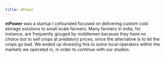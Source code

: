 ```yaml
---
title: mPower
---
```


**mPower** was a startup I cofounded focused on delivering custom cold storage solutions to small scale farmers. Many farmers in India, for instance, are frequently gouged by middlemen because they have no choice but to sell crops at predatory prices, since the alternative is to let the crops go bad. We ended up divesting this to some local operators within the markets we operated in, in order to continue with our studies.
